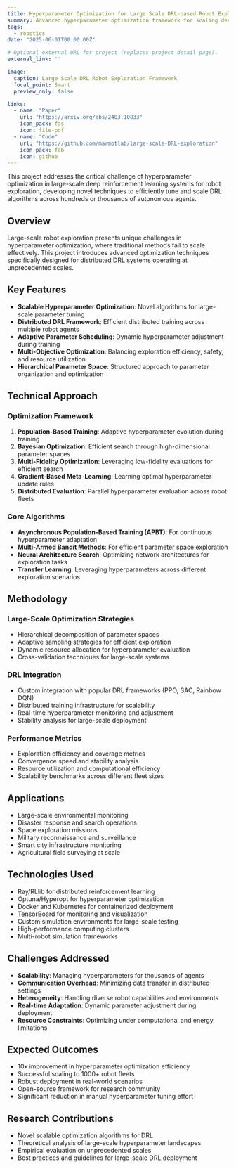 ```yaml
---
title: Hyperparameter Optimization for Large Scale DRL-based Robot Exploration
summary: Advanced hyperparameter optimization framework for scaling deep reinforcement learning algorithms to large-scale multi-robot exploration scenarios.
tags:
  - robotics
date: "2025-06-01T00:00:00Z"

# Optional external URL for project (replaces project detail page).
external_link: ''

image:
  caption: Large Scale DRL Robot Exploration Framework
  focal_point: Smart
  preview_only: false

links:
  - name: "Paper"
    url: "https://arxiv.org/abs/2403.10833"
    icon_pack: fas
    icon: file-pdf
  - name: "Code"
    url: "https://github.com/marmotlab/large-scale-DRL-exploration"
    icon_pack: fab
    icon: github
---
```


This project addresses the critical challenge of hyperparameter optimization in large-scale deep reinforcement learning systems for robot exploration, developing novel techniques to efficiently tune and scale DRL algorithms across hundreds or thousands of autonomous agents.

## Overview

Large-scale robot exploration presents unique challenges in hyperparameter optimization, where traditional methods fail to scale effectively. This project introduces advanced optimization techniques specifically designed for distributed DRL systems operating at unprecedented scales.

## Key Features

- **Scalable Hyperparameter Optimization**: Novel algorithms for large-scale parameter tuning
- **Distributed DRL Framework**: Efficient distributed training across multiple robot agents
- **Adaptive Parameter Scheduling**: Dynamic hyperparameter adjustment during training
- **Multi-Objective Optimization**: Balancing exploration efficiency, safety, and resource utilization
- **Hierarchical Parameter Space**: Structured approach to parameter organization and optimization

## Technical Approach

### Optimization Framework

1. **Population-Based Training**: Adaptive hyperparameter evolution during training
2. **Bayesian Optimization**: Efficient search through high-dimensional parameter spaces
3. **Multi-Fidelity Optimization**: Leveraging low-fidelity evaluations for efficient search
4. **Gradient-Based Meta-Learning**: Learning optimal hyperparameter update rules
5. **Distributed Evaluation**: Parallel hyperparameter evaluation across robot fleets

### Core Algorithms

- **Asynchronous Population-Based Training (APBT)**: For continuous hyperparameter adaptation
- **Multi-Armed Bandit Methods**: For efficient parameter space exploration
- **Neural Architecture Search**: Optimizing network architectures for exploration tasks
- **Transfer Learning**: Leveraging hyperparameters across different exploration scenarios

## Methodology

### Large-Scale Optimization Strategies
- Hierarchical decomposition of parameter spaces
- Adaptive sampling strategies for efficient exploration
- Dynamic resource allocation for hyperparameter evaluation
- Cross-validation techniques for large-scale systems

### DRL Integration
- Custom integration with popular DRL frameworks (PPO, SAC, Rainbow DQN)
- Distributed training infrastructure for scalability
- Real-time hyperparameter monitoring and adjustment
- Stability analysis for large-scale deployment

### Performance Metrics
- Exploration efficiency and coverage metrics
- Convergence speed and stability analysis
- Resource utilization and computational efficiency
- Scalability benchmarks across different fleet sizes

## Applications

- Large-scale environmental monitoring
- Disaster response and search operations
- Space exploration missions
- Military reconnaissance and surveillance
- Smart city infrastructure monitoring
- Agricultural field surveying at scale

## Technologies Used

- Ray/RLlib for distributed reinforcement learning
- Optuna/Hyperopt for hyperparameter optimization
- Docker and Kubernetes for containerized deployment
- TensorBoard for monitoring and visualization
- Custom simulation environments for large-scale testing
- High-performance computing clusters
- Multi-robot simulation frameworks

## Challenges Addressed

- **Scalability**: Managing hyperparameters for thousands of agents
- **Communication Overhead**: Minimizing data transfer in distributed settings
- **Heterogeneity**: Handling diverse robot capabilities and environments
- **Real-time Adaptation**: Dynamic parameter adjustment during deployment
- **Resource Constraints**: Optimizing under computational and energy limitations

## Expected Outcomes

- 10x improvement in hyperparameter optimization efficiency
- Successful scaling to 1000+ robot fleets
- Robust deployment in real-world scenarios
- Open-source framework for research community
- Significant reduction in manual hyperparameter tuning effort

## Research Contributions

- Novel scalable optimization algorithms for DRL
- Theoretical analysis of large-scale hyperparameter landscapes
- Empirical evaluation on unprecedented scales
- Best practices and guidelines for large-scale DRL deployment
